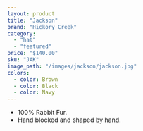 ```yaml
---
layout: product
title: "Jackson"
brand: "Hickory Creek"
category: 
  - "hat"
  - "featured"
price: "$140.00"
sku: "JAK"
image_path: "/images/jackson/jackson.jpg"
colors:
  - color: Brown
  - color: Black
  - color: Navy
---
```


* 100% Rabbit Fur.
* Hand blocked and shaped by hand.
